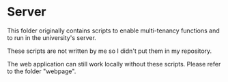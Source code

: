 # Server

This folder originally contains scripts to enable multi-tenancy functions and to run in the university's server.

These scripts are not written by me so I didn't put them in my repository.

The web application can still work locally without these scripts. Please refer to the folder "webpage".
